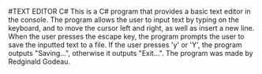 #TEXT EDITOR C#
This is a C# program that provides a basic text editor in the console. The program allows the user to input text by typing on the keyboard, and to move the cursor left and right, as well as insert a new line. When the user presses the escape key, the program prompts the user to save the inputted text to a file. If the user presses 'y' or 'Y', the program outputs "Saving...", otherwise it outputs "Exit...". The program was made by Redginald Godeau.